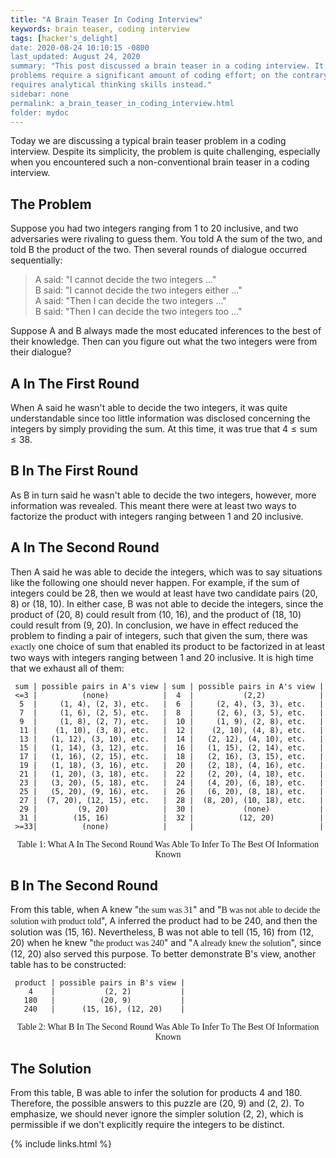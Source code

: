 ```yaml
---
title: "A Brain Teaser In Coding Interview"
keywords: brain teaser, coding interview
tags: [hacker's_delight]
date: 2020-08-24 10:10:15 -0800
last_updated: August 24, 2020
summary: "This post discussed a brain teaser in a coding interview. It is worth noting that while most coding interview
problems require a significant amount of coding effort; on the contrary, this problem is not programming-heavy and
requires analytical thinking skills instead."
sidebar: none
permalink: a_brain_teaser_in_coding_interview.html
folder: mydoc
---
```


Today we are discussing a typical brain teaser problem in a coding interview. Despite its simplicity, the problem is
quite challenging, especially when you encountered such a non-conventional brain teaser in a coding interview.

## The Problem
Suppose you had two integers ranging from 1 to 20 inclusive, and two adversaries were rivaling to guess them. You told A
the sum of the two, and told B the product of the two. Then several rounds of dialogue occurred sequentially:

> A said: "I cannot decide the two integers ..."  
> B said: "I cannot decide the two integers either ..."  
> A said: "Then I can decide the two integers ..."  
> B said: "Then I can decide the two integers too ..."

Suppose A and B always made the most educated inferences to the best of their knowledge. Then can you figure out what
the two integers were from their dialogue?

## A In The First Round
When A said he wasn't able to decide the two integers, it was quite understandable since too little information was
disclosed concerning the integers by simply providing the sum. At this time, it was true that $4\le\text{sum}\le38$.

## B In The First Round
As B in turn said he wasn't able to decide the two integers, however, more information was revealed. This meant there
were at least two ways to factorize the product with integers ranging between 1 and 20 inclusive.

## A In The Second Round
Then A said he was able to decide the integers, which was to say situations like the following one should never happen.
For example, if the sum of integers could be 28, then we would at least have two candidate pairs (20, 8) or (18, 10). In
either case, B was not able to decide the integers, since the product of (20, 8) could result from (10, 16), and the
product of (18, 10) could result from (9, 20). In conclusion, we have in effect reduced the problem to finding a pair of
integers, such that given the sum, there was <font face="Lora">exactly</font> one choice of sum that enabled its product
to be factorized in at least two ways with integers ranging between 1 and 20 inclusive. It is high time that we exhaust
all of them:

```
 sum | possible pairs in A's view | sum | possible pairs in A's view |
 <=3 |          (none)            |  4  |           (2,2)            |
  5  |     (1, 4), (2, 3), etc.   |  6  |     (2, 4), (3, 3), etc.   |
  7  |     (1, 6), (2, 5), etc.   |  8  |     (2, 6), (3, 5), etc.   |
  9  |     (1, 8), (2, 7), etc.   |  10 |     (1, 9), (2, 8), etc.   |
  11 |    (1, 10), (3, 8), etc.   |  12 |    (2, 10), (4, 8), etc.   |
  13 |   (1, 12), (3, 10), etc.   |  14 |   (2, 12), (4, 10), etc.   |
  15 |   (1, 14), (3, 12), etc.   |  16 |   (1, 15), (2, 14), etc.   |
  17 |   (1, 16), (2, 15), etc.   |  18 |   (2, 16), (3, 15), etc.   |
  19 |   (1, 18), (3, 16), etc.   |  20 |   (2, 18), (4, 16), etc.   |
  21 |   (1, 20), (3, 18), etc.   |  22 |   (2, 20), (4, 18), etc.   |
  23 |   (3, 20), (5, 18), etc.   |  24 |   (4, 20), (6, 18), etc.   |
  25 |   (5, 20), (9, 16), etc.   |  26 |   (6, 20), (8, 18), etc.   |
  27 |  (7, 20), (12, 15), etc.   |  28 |  (8, 20), (10, 18), etc.   |
  29 |         (9, 20)            |  30 |           (none)           |
  31 |        (15, 16)            |  32 |          (12, 20)          |
 >=33|          (none)            |     |                            |
```
<center><font face="Lora">Table 1: What A In The Second Round Was Able To Infer To The Best Of Information Known</font></center>

## B In The Second Round
From this table, when A knew "<font face="Lora">the sum was 31</font>" and "<font face="Lora">B was not able to decide
the solution with product told</font>", A inferred the product had to be 240, and then the solution was (15, 16).
Nevertheless, B was not able to tell (15, 16) from (12, 20) when he knew "<font face="Lora">the product was 240</font>"
and "<font face="Lora">A already knew the solution</font>", since (12, 20) also served this purpose. To better
demonstrate B's view, another table has to be constructed:

```
 product | possible pairs in B's view |
    4    |           (2, 2)           |
   180   |          (20, 9)           |
   240   |      (15, 16), (12, 20)    |
```
<center><font face="Lora">Table 2: What B In The Second Round Was Able To Infer To The Best Of Information Known</font></center>

## The Solution
From this table, B was able to infer the solution for products 4 and 180. Therefore, the possible answers to this puzzle
are (20, 9) and (2, 2). To emphasize, we should never ignore the simpler solution (2, 2), which is permissible if we
don't explicitly require the integers to be distinct.

{% include links.html %}
